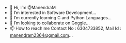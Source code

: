 - 👋 Hi, I’m @ManendraM
- 👀 I’m interested in Software Development...
- 🌱 I’m currently learning C and Python Languages...
- 💞️ I’m looking to collaborate on Goggle...
- 📫 How to reach me Contact No : 6304733852, Mail  Id : manendram2364@gmail.com...

<!---
ManendraM/ManendraM is a ✨ special ✨ repository because its `README.md` (this file) appears on your GitHub profile.
You can click the Preview link to take a look at your changes.
--->
